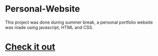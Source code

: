 # Personal-Website

This project was done during summer break, a personal portfolio website was made using javascript, HTML and CSS.

# [Check it out](https://mahdi2c.github.io/Personal-Website/)

